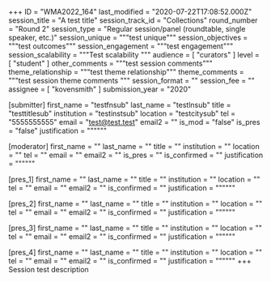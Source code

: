 +++
ID = "WMA2022_164"
last_modified = "2020-07-22T17:08:52.000Z"
session_title = "A test title"
session_track_id = "Collections"
round_number = "Round 2"
session_type = "Regular session/panel (roundtable, single speaker, etc.)"
session_unique = """test unique"""
session_objectives = """test outcomes"""
session_engagement = """test engagement"""
session_scalability = """Test scalability
"""
audience = [ "curators" ]
level = [ "student" ]
other_comments = """test session comments"""
theme_relationship = """test theme relationship"""
theme_comments = """test session theme comments
"""
session_format = ""
session_fee = ""
assignee = [ "kovensmith" ]
submission_year = "2020"

[submitter]
first_name = "testfnsub"
last_name = "testlnsub"
title = "testtitlesub"
institution = "testinstsub"
location = "testcitysub"
tel = "5555555555"
email = "test@test.test"
email2 = ""
is_mod = "false"
is_pres = "false"
justification = """"""

[moderator]
first_name = ""
last_name = ""
title = ""
institution = ""
location = ""
tel = ""
email = ""
email2 = ""
is_pres = ""
is_confirmed = ""
justification = """"""

[pres_1]
first_name = ""
last_name = ""
title = ""
institution = ""
location = ""
tel = ""
email = ""
email2 = ""
is_confirmed = ""
justification = """"""

[pres_2]
first_name = ""
last_name = ""
title = ""
institution = ""
location = ""
tel = ""
email = ""
email2 = ""
is_confirmed = ""
justification = """"""

[pres_3]
first_name = ""
last_name = ""
title = ""
institution = ""
location = ""
tel = ""
email = ""
email2 = ""
is_confirmed = ""
justification = """"""

[pres_4]
first_name = ""
last_name = ""
title = ""
institution = ""
location = ""
tel = ""
email = ""
email2 = ""
is_confirmed = ""
justification = """"""
+++
Session test description
